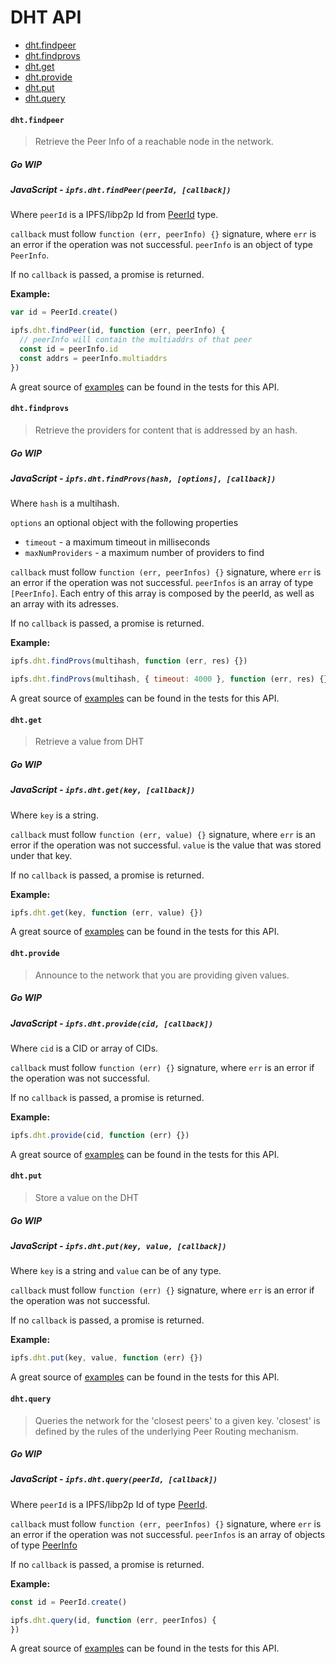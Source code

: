 # DHT API

* [dht.findpeer](#dhtfindpeer)
* [dht.findprovs](#dhtfindprovs)
* [dht.get](#dhtget)
* [dht.provide](#dhtprovide)
* [dht.put](#dhtput)
* [dht.query](#dhtquery)

#### `dht.findpeer`

> Retrieve the Peer Info of a reachable node in the network.

##### Go **WIP**

##### JavaScript - `ipfs.dht.findPeer(peerId, [callback])`

Where `peerId` is a IPFS/libp2p Id from [PeerId](https://github.com/libp2p/js-peer-id) type.

`callback` must follow `function (err, peerInfo) {}` signature, where `err` is an error if the operation was not successful. `peerInfo` is an object of type `PeerInfo`.

If no `callback` is passed, a promise is returned.

**Example:**

```JavaScript
var id = PeerId.create()

ipfs.dht.findPeer(id, function (err, peerInfo) {
  // peerInfo will contain the multiaddrs of that peer
  const id = peerInfo.id
  const addrs = peerInfo.multiaddrs
})
```

A great source of [examples][] can be found in the tests for this API.

#### `dht.findprovs`

> Retrieve the providers for content that is addressed by an hash.

##### Go **WIP**

##### JavaScript - `ipfs.dht.findProvs(hash, [options], [callback])`

Where `hash` is a multihash.

`options` an optional object with the following properties
  - `timeout` - a maximum timeout in milliseconds
  - `maxNumProviders` - a maximum number of providers to find

`callback` must follow `function (err, peerInfos) {}` signature, where `err` is an error if the operation was not successful. `peerInfos` is an array of type `[PeerInfo]`. Each entry of this array is composed by the peerId, as well as an array with its adresses.

If no `callback` is passed, a promise is returned.

**Example:**

```JavaScript
ipfs.dht.findProvs(multihash, function (err, res) {})

ipfs.dht.findProvs(multihash, { timeout: 4000 }, function (err, res) {})
```

A great source of [examples][] can be found in the tests for this API.

#### `dht.get`

> Retrieve a value from DHT

##### Go **WIP**

##### JavaScript - `ipfs.dht.get(key, [callback])`

Where `key` is a string.

`callback` must follow `function (err, value) {}` signature, where `err` is an error if the operation was not successful. `value` is the value that was stored under that key.

If no `callback` is passed, a promise is returned.

**Example:**

```JavaScript
ipfs.dht.get(key, function (err, value) {})
```

A great source of [examples][] can be found in the tests for this API.

#### `dht.provide`

> Announce to the network that you are providing given values.

##### Go **WIP**

##### JavaScript - `ipfs.dht.provide(cid, [callback])`

Where `cid` is a CID or array of CIDs.

`callback` must follow `function (err) {}` signature, where `err` is an error if the operation was not successful.

If no `callback` is passed, a promise is returned.

**Example:**

```JavaScript
ipfs.dht.provide(cid, function (err) {})
```

A great source of [examples][] can be found in the tests for this API.

#### `dht.put`

> Store a value on the DHT

##### Go **WIP**

##### JavaScript - `ipfs.dht.put(key, value, [callback])`

Where `key` is a string and `value` can be of any type.

`callback` must follow `function (err) {}` signature, where `err` is an error if the operation was not successful.

If no `callback` is passed, a promise is returned.

**Example:**

```JavaScript
ipfs.dht.put(key, value, function (err) {})
```

A great source of [examples][] can be found in the tests for this API.

#### `dht.query`

> Queries the network for the 'closest peers' to a given key. 'closest' is defined by the rules of the underlying Peer Routing mechanism.

##### Go **WIP**

##### JavaScript - `ipfs.dht.query(peerId, [callback])`

Where `peerId` is a IPFS/libp2p Id of type [PeerId](https://github.com/libp2p/js-peer-id).

`callback` must follow `function (err, peerInfos) {}` signature, where `err` is an error if the operation was not successful. `peerInfos` is an array of objects of type [PeerInfo](https://github.com/libp2p/js-peer-info)

If no `callback` is passed, a promise is returned.

**Example:**

```JavaScript
const id = PeerId.create()

ipfs.dht.query(id, function (err, peerInfos) {
})
```

A great source of [examples][] can be found in the tests for this API.

[examples]: https://github.com/ipfs/interface-ipfs-core/blob/master/js/src/dht
